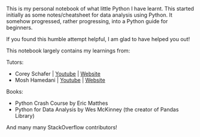 This is my personal notebook of what little Python I have learnt. This started initially as some notes/cheatsheet for data analysis using Python. It somehow progressed, rather progressing, into a Python guide for beginners.

If you found this humble attempt helpful, I am glad to have helped you out!

This notebook largely contains my learnings from:

Tutors:
* Corey Schafer | [Youtube](https://www.youtube.com/c/Coreyms) | [Website](https://coreyms.com/)
* Mosh Hamedani | [Youtube](https://www.youtube.com/c/programmingwithmosh) | [Website](https://codewithmosh.com/)

Books:
* Python Crash Course by Eric Matthes
* Python for Data Analysis by Wes McKinney (the creator of Pandas Library)

And many many StackOverflow contributors!